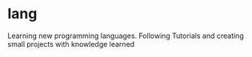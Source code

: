 # lang

Learning new programming languages. Following Tutorials and creating small projects with knowledge learned
